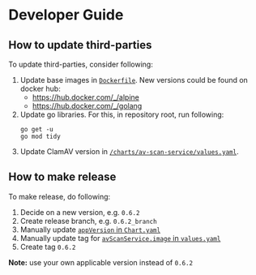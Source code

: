 # Developer Guide

## How to update third-parties

To update third-parties, consider following:
1. Update base images in [`Dockerfile`](/build/Dockerfile). New versions could be found on docker hub:
    * https://hub.docker.com/_/alpine
    * https://hub.docker.com/_/golang
2. Update go libraries. For this, in repository root, run following:
    ```
    go get -u
    go mod tidy
    ```
3. Update ClamAV version in [`/charts/av-scan-service/values.yaml`](/charts/av-scan-service/values.yaml).

## How to make release

To make release, do following:
1. Decide on a new version, e.g.  `0.6.2`
2. Create release branch, e.g. `0.6.2_branch`
3. Manually update [`appVersion` in `Chart.yaml`](/charts/av-scan-service/Chart.yaml)
4. Manually update tag for [`avScanService.image` in `values.yaml`](/charts/av-scan-service/values.yaml)
5. Create tag `0.6.2`

**Note:** use your own applicable version instead of `0.6.2`